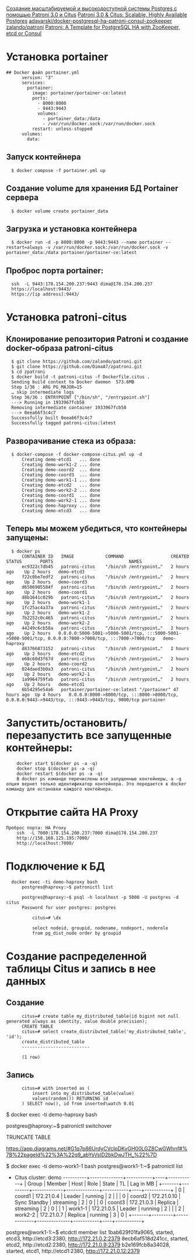 [Создание масштабируемой и высокодоступной системы Postgres с помощью Patroni 3.0 и Citus](https://habr.com/ru/companies/otus/articles/755032/)
[Patroni 3.0 & Citus: Scalable, Highly Available Postgres](https://www.citusdata.com/blog/2023/03/06/patroni-3-0-and-citus-scalable-ha-postgres/#patroni)
[adavarski/docker-postgresql-ha-patroni-consul-zookeeper](https://github.com/adavarski/docker-postgresql-ha-patroni-consul-zookeeper/tree/main)
[zalando/patroni](https://github.com/zalando/patroni/blob/master/Dockerfile.citus)
[Patroni: A Template for PostgreSQL HA with ZooKeeper, etcd or Consul](https://github.com/UKHomeOffice/docker-postgres-patroni-not-tracking/blob/master/patroni/README.rst)

# Установка portainer
    ## Docker файл portainer.yml 
          version: "3"
          services:
            portainer:
              image: portainer/portainer-ce:latest
              ports:
                - 8000:8000
                - 9443:9443
                volumes:
                  - portainer_data:/data
                  - /var/run/docker.sock:/var/run/docker.sock
              restart: unless-stopped
          volumes:
            data:
 ## Запуск контейнера
      $ docker compose -f portainer.yml up
 ## Создание volume для хранения БД Portainer сервера
      $ docker volume create portainer_data
 ## Загрузка и установка контейнера 
      $ docker run -d -p 8000:8000 -p 9443:9443 --name portainer --restart=always -v /var/run/docker.sock:/var/run/docker.sock -v portainer_data:/data portainer/portainer-ce:latest
 ## Проброс порта portainer:
      ssh  -L 9443:178.154.200.237:9443 dima@178.154.200.237
      https://localhost:9443/
      https://[ip address]:9443/

# Установка patroni-citus
 ## Клонирование репозитория Patroni и создание docker-образа patroni-citus
      $ git clone https://github.com/zalando/patroni.git
      $ git clone https://github.com/DimaA7/zpatroni.git
      $ cd zpatroni
      $ docker build -t patroni-citus -f Dockerfile.citus .
      Sending build context to Docker daemon  573.6MB
      Step 1/36 : ARG PG_MAJOR=15
      … skip intermediate logs
      Step 36/36 : ENTRYPOINT ["/bin/sh", "/entrypoint.sh"]
      ---> Running in 1933967fcb58
      Removing intermediate container 1933967fcb58
      ---> 0eea66f3c4c7
      Successfully built 0eea66f3c4c7
      Successfully tagged patroni-citus:latest

 ## Разворачивание стека из образа:
      $ docker-compose -f docker-compose-citus.yml up -d
          Creating demo-etcd1   ... done
          Creating demo-work1-2 ... done
          Creating demo-coord2  ... done
          Creating demo-coord3  ... done
          Creating demo-work1-1 ... done
          Creating demo-etcd2   ... done
          Creating demo-work2-2 ... done
          Creating demo-coord1  ... done
          Creating demo-work2-1 ... done
          Creating demo-haproxy ... done
          Creating demo-etcd3   ... done

 ## Теперь мы можем убедиться, что контейнеры запущены:
      $ docker ps
          CONTAINER ID   IMAGE            COMMAND                  CREATED        STATUS       PORTS                             NAMES
          ec9322c7db45   patroni-citus    "/bin/sh /entrypoint…"   2 hours ago    Up 2 hours   demo-etcd3
          f22c0be7edf2   patroni-citus    "/bin/sh /entrypoint…"   2 hours ago    Up 2 hours   demo-coord3
          d6506905584f   patroni-citus    "/bin/sh /entrypoint…"   2 hours ago    Up 2 hours   demo-coord1
          d8b1641c029b   patroni-citus    "/bin/sh /entrypoint…"   2 hours ago    Up 2 hours   demo-work1-1
          1fc25ac4a37a   patroni-citus    "/bin/sh /entrypoint…"   2 hours ago    Up 2 hours   demo-work1-2
          7b2252c0c465   patroni-citus    "/bin/sh /entrypoint…"   2 hours ago    Up 2 hours   demo-work2-2
          44249c6cb58a   patroni-citus    "/bin/sh /entrypoint…"   2 hours ago    Up 2 hours   0.0.0.0:5000-5001->5000-5001/tcp, :::5000-5001->5000-5001/tcp, 0.0.0.0:7000->7000/tcp, :::7000->7000/tcp   demo-haproxy
          d83766873152   patroni-citus    "/bin/sh /entrypoint…"   2 hours ago    Up 2 hours   demo-etcd2
          e68c60d3f67d   patroni-citus    "/bin/sh /entrypoint…"   2 hours ago    Up 2 hours   demo-coord2
          024daed3b0a3   patroni-citus    "/bin/sh /entrypoint…"   2 hours ago    Up 2 hours   demo-work2-1
          1a9964759fab   patroni-citus    "/bin/sh /entrypoint…"   2 hours ago    Up 2 hours   demo-etcd1
          6b54295e54a6   portainer/portainer-ce:latest "/portainer" 47 hours ago  Up 4 hours   0.0.0.0:8000->8000/tcp, :::8000->8000/tcp, 0.0.0.0:9443->9443/tcp, :::9443->9443/tcp, 9000/tcp portainer

# Запустить/остановить/перезапустить все запущенные контейнеры:
        docker start $(docker ps -a -q)
        docker stop $(docker ps -a -q)
        docker restart $(docker ps -a -q)
        В docker ps команде перечислены все запущенные контейнеры, а -q опция вернет только идентификатор контейнера. Это передается в docker команду для остановки каждого контейнера.

# Открытие сайта HA Proxy
    Проброс порта: HA Proxy
        ssh  -L 7000:178.154.200.237:7000 dima@178.154.200.237
        http://158.160.125.195:7000/
        http://localhost:7000/


# Подключение к БД 
      docker exec -ti demo-haproxy bash
          postgres@haproxy:~$ patronictl list
      
          postgres@haproxy:~$ psql -h localhost -p 5000 -U postgres -d citus
          Password for user postgres: postgres
      
              citus=# \dx

              select nodeid, groupid, nodename, nodeport, noderole
              from pg_dist_node order by groupid

# Создание распределенной таблицы Citus и запись в нее данных 
 ## Создание 
          citus=# create table my_distributed_table(id bigint not null generated always as identity, value double precision);
          CREATE TABLE
          citus=# select create_distributed_table('my_distributed_table', 'id');
          create_distributed_table
          --------------------------

          (1 row)
 ## Запись
          citus=# with inserted as (
              insert into my_distributed_table(value)
              values(random()) RETURNING id
          ) SELECT now(), id from inserted\watch 0.01



$ docker exec -ti demo-haproxy bash

postgres@haproxy:~$ patronictl switchover

TRUNCATE TABLE

https://app.diagrams.net/#G1q7p86UrdyCVclpDKvGH00LGZ8CwGWhnf#%7B%22pageId%22%3A%22q9_abYsVsID2bkDwJTH_%22%7D


$ docker exec -ti demo-work1-1 bash
postgres@work1-1:~$ patronictl list
+ Citus cluster: demo ----------+--------------+-----------+----+-----------+
| Group | Member  | Host        | Role         | State     | TL | Lag in MB |
+-------+---------+-------------+--------------+-----------+----+-----------+
|     0 | coord1  | 172.21.0.4  | Leader       | running   |  2 |           |
|     0 | coord2  | 172.21.0.10 | Sync Standby | streaming |  2 |         0 |
|     0 | coord3  | 172.21.0.3  | Replica      | streaming |  2 |         0 |
|     1 | work1-1 | 172.21.0.5  | Leader       | running   |  2 |           |
|     2 | work2-2 | 172.21.0.7  | Replica      | running   |  3 |         0 |
+-------+---------+-------------+--------------+-----------+----+-----------+


postgres@work1-1:~$ etcdctl member list
1bab629f01fa9065, started, etcd3, http://etcd3:2380, http://172.21.0.2:2379
8ecb6af518d241cc, started, etcd2, http://etcd2:2380, http://172.21.0.9:2379
b2e169fcb8a34028, started, etcd1, http://etcd1:2380, http://172.21.0.12:2379